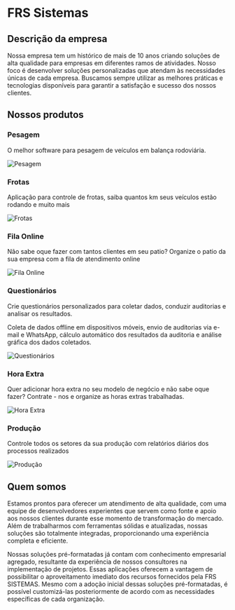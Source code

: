 # FRS Sistemas

## Descrição da empresa

Nossa empresa tem um histórico de mais de 10 anos criando soluções de alta qualidade para empresas em diferentes ramos de atividades. Nosso foco é desenvolver soluções personalizadas que atendam às necessidades únicas de cada empresa. Buscamos sempre utilizar as melhores práticas e tecnologias disponíveis para garantir a satisfação e sucesso dos nossos clientes.

## Nossos produtos

### Pesagem

O melhor software para pesagem de veículos em balança rodoviária.

![Pesagem](https://www.frssistemas.com.br/src/img/balanca.jpg)

### Frotas

Aplicação para controle de frotas, saiba quantos km seus veículos estão rodando e muito mais

![Frotas](https://www.frssistemas.com.br/src/img/frotas.jpg)

### Fila Online

Não sabe oque fazer com tantos clientes em seu patio?
Organize o patio da sua empresa com a fila de atendimento online

![Fila Online](https://www.frssistemas.com.br/src/img/filaonline.jpg)

### Questionários

Crie questionários personalizados para coletar dados, conduzir auditorias e analisar os resultados.

Coleta de dados offline em dispositivos móveis, envio de auditorias via e-mail e WhatsApp, cálculo automático dos resultados da auditoria e análise gráfica dos dados coletados.

![Questionários](https://www.frssistemas.com.br/src/img/questionarios.jpg)

### Hora Extra

Quer adicionar hora extra no seu modelo de negócio e não sabe oque fazer?
Contrate - nos e organize as horas extras trabalhadas.

![Hora Extra](https://www.frssistemas.com.br/src/img/horaextra.jpg)

### Produção

Controle todos os setores da sua produção com relatórios diários dos processos realizados

![Produção](https://www.frssistemas.com.br/src/img/producao.jpg)

## Quem somos

Estamos prontos para oferecer um atendimento de alta qualidade, com uma equipe de desenvolvedores experientes que servem como fonte e apoio aos nossos clientes durante esse momento de transformação do mercado. Além de trabalharmos com ferramentas sólidas e atualizadas, nossas soluções são totalmente integradas, proporcionando uma experiência completa e eficiente.

Nossas soluções pré-formatadas já contam com conhecimento empresarial agregado, resultante da experiência de nossos consultores na implementação de projetos. Essas aplicações oferecem a vantagem de possibilitar o aproveitamento imediato dos recursos fornecidos pela FRS SISTEMAS. Mesmo com a adoção inicial dessas soluções pré-formatadas, é possível customizá-las posteriormente de acordo com as necessidades específicas de cada organização.

